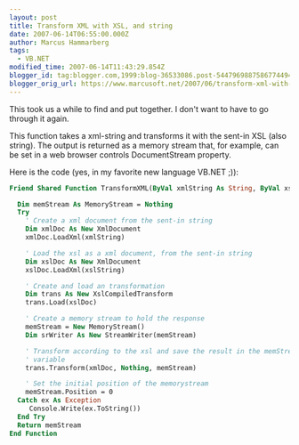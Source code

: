 ```yaml
---
layout: post
title: Transform XML with XSL, and string
date: 2007-06-14T06:55:00.000Z
author: Marcus Hammarberg
tags:
  - VB.NET
modified_time: 2007-06-14T11:43:29.854Z
blogger_id: tag:blogger.com,1999:blog-36533086.post-5447969887586774494
blogger_orig_url: https://www.marcusoft.net/2007/06/transform-xml-with-xsl-and-string.html
---
```



This took us a while to find and put together. I don't want to have to go through it again.

This function takes a xml-string and transforms it with the sent-in XSL (also string). The output is returned as a memory stream that, for example, can be set in a web browser controls DocumentStream property.

Here is the code (yes, in my favorite new language VB.NET ;)):

```vb
Friend Shared Function TransformXML(ByVal xmlString As String, ByVal xslString As String) As MemoryStream

  Dim memStream As MemoryStream = Nothing
  Try
    ' Create a xml document from the sent-in string
    Dim xmlDoc As New XmlDocument
    xmlDoc.LoadXml(xmlString)

    ' Load the xsl as a xml document, from the sent-in string
    Dim xslDoc As New XmlDocument
    xslDoc.LoadXml(xslString)

    ' Create and load an transformation
    Dim trans As New XslCompiledTransform
    trans.Load(xslDoc)

    ' Create a memory stream to hold the response
    memStream = New MemoryStream()
    Dim srWriter As New StreamWriter(memStream)

    ' Transform according to the xsl and save the result in the memStream
    ' variable
    trans.Transform(xmlDoc, Nothing, memStream)

    ' Set the initial position of the memorystream
    memStream.Position = 0
  Catch ex As Exception
     Console.Write(ex.ToString())
  End Try
  Return memStream
End Function
```
